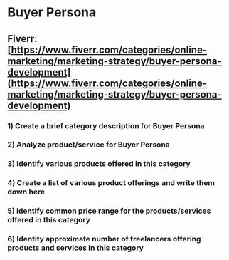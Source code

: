 # Buyer Persona
## Fiverr: [https://www.fiverr.com/categories/online-marketing/marketing-strategy/buyer-persona-development](https://www.fiverr.com/categories/online-marketing/marketing-strategy/buyer-persona-development)
### 1) Create a brief category description for Buyer Persona
### 2) Analyze product/service for Buyer Persona
### 3) Identify various products offered in this category
### 4) Create a list of various product offerings and write them down here
### 5) Identify common price range for the products/services offered in this category
### 6) Identity approximate number of freelancers offering products and services in this category
